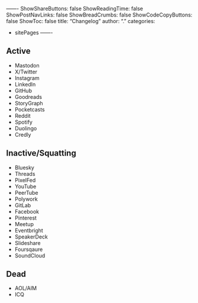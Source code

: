 ——-
ShowShareButtons: false
ShowReadingTime: false
ShowPostNavLinks: false
ShowBreadCrumbs: false
ShowCodeCopyButtons: false
ShowToc: false
title: “Changelog”
author: “.”
categories:
  - sitePages
——-

## Active
* Mastodon
* X/Twitter
* Instagram 
* LinkedIn
* GitHub
* Goodreads
* StoryGraph
* Pocketcasts
* Reddit
* Spotify
* Duolingo
* Credly
 
## Inactive/Squatting
* Bluesky
* Threads
* PixelFed
* YouTube
* PeerTube
* Polywork
* GitLab
* Facebook
* Pinterest
* Meetup
* Eventbright
* SpeakerDeck
* Slideshare
* Foursqaure
* SoundCloud
 
## Dead
* AOL/AIM
* ICQ